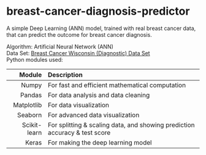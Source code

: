 # breast-cancer-diagnosis-predictor
A simple Deep Learning (ANN) model, trained with real breast cancer data, that can predict the outcome for breast cancer diagnosis.

Algorithm: Artificial Neural Network (ANN)<br>
Data Set: [Breast Cancer Wisconsin (Diagnostic) Data Set](https://archive.ics.uci.edu/ml/datasets/Breast+Cancer+Wisconsin+%28Diagnostic%29)<br>
Python modules used:

|Module |Description|
| ----: | :-------- |
| Numpy | For fast and efficient mathematical computation |
| Pandas | For data analysis and data cleaning |
| Matplotlib | For data visualization  |
| Seaborn | For advanced data visualization |
| Scikit-learn | For splitting & scaling data, and showing prediction accuracy & test score |
| Keras | For making the deep learning model |
